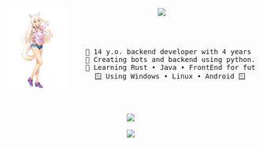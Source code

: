 <div align="center">
<img src="https://raw.githubusercontent.com/Timtaran/Timtaran/main/assets/Ch_coc_img_01.webp" width="25%" align="left" />
<img src="https://readme-typing-svg.demolab.com?font=Fira+Code&pause=1000&color=0FF700&center=true&random=false&width=435&lines=Timtaran's+README.MD;Nothing+interesting+here;Why+you+open+this+page%3F;You+have+nothing+to+do%3F;Why+you+still+here%3F" width="70%" />

<br><br>
<pre>
    👶 14 y.o. backend developer with 4 years experience 👶
    🐍 Creating bots and backend using python. 🐍
    🏫 Learning Rust • Java • FrontEnd for future projects (don't ask) 🏫
    🪟 Using Windows • Linux • Android 🪟
</pre>
<br><br>

[![](https://img.shields.io/badge/links-71eb71?style=for-the-badge)](https://ttrn.clowns.dev)

<img src="https://count.getloli.com/get/@timtaran?theme=rule34" width="30%" />
</div>

<!-- (innng github readme used as reference, thx) -->
